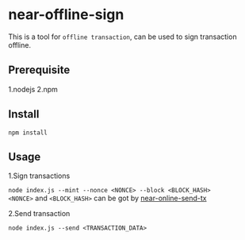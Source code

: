 # near-offline-sign

This is a tool for `offline transaction`, can be used to sign transaction offline.

## Prerequisite
1.nodejs
2.npm

## Install
`npm install`

## Usage
1.Sign transactions

`node index.js --mint --nonce <NONCE> --block <BLOCK_HASH>`  
`<NONCE>` and `<BLOCK_HASH>` can be got by [near-online-send-tx](https://github.com/dantenetwork/near-online-send-tx)

2.Send transaction

`node index.js --send <TRANSACTION_DATA>`